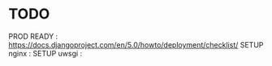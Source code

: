# TODO
PROD READY : https://docs.djangoproject.com/en/5.0/howto/deployment/checklist/
SETUP nginx :
SETUP uwsgi :